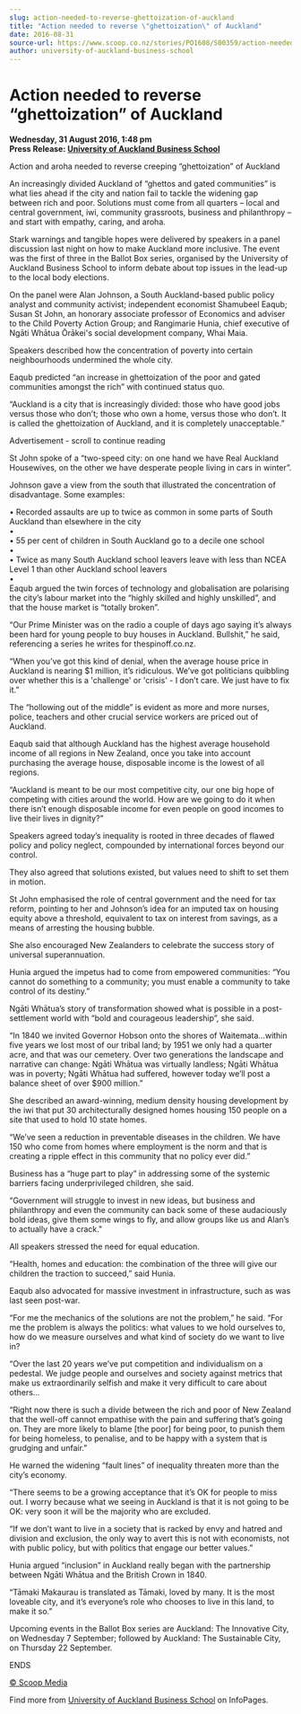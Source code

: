```yaml
---
slug: action-needed-to-reverse-ghettoization-of-auckland
title: "Action needed to reverse \"ghettoization\" of Auckland"
date: 2016-08-31
source-url: https://www.scoop.co.nz/stories/PO1608/S00359/action-needed-to-reverse-ghettoization-of-auckland.htm
author: university-of-auckland-business-school
---
```

Action needed to reverse “ghettoization” of Auckland
====================================================

**Wednesday, 31 August 2016, 1:48 pm**  
**Press Release: [University of Auckland Business School](https://info.scoop.co.nz/University_of_Auckland_Business_School)**

Action and aroha needed to reverse creeping “ghettoization” of Auckland

  
An increasingly divided Auckland of “ghettos and gated communities” is what lies ahead if the city and nation fail to tackle the widening gap between rich and poor. Solutions must come from all quarters – local and central government, iwi, community grassroots, business and philanthropy – and start with empathy, caring, and aroha.

Stark warnings and tangible hopes were delivered by speakers in a panel discussion last night on how to make Auckland more inclusive. The event was the first of three in the Ballot Box series, organised by the University of Auckland Business School to inform debate about top issues in the lead-up to the local body elections.

On the panel were Alan Johnson, a South Auckland-based public policy analyst and community activist; independent economist Shamubeel Eaqub; Susan St John, an honorary associate professor of Economics and adviser to the Child Poverty Action Group; and Rangimarie Hunia, chief executive of Ngāti Whātua Ōrākei's social development company, Whai Maia.

Speakers described how the concentration of poverty into certain neighbourhoods undermined the whole city.

Eaqub predicted “an increase in ghettoization of the poor and gated communities amongst the rich” with continued status quo.

“Auckland is a city that is increasingly divided: those who have good jobs versus those who don’t; those who own a home, versus those who don’t. It is called the ghettoization of Auckland, and it is completely unacceptable.”

Advertisement - scroll to continue reading





St John spoke of a “two-speed city: on one hand we have Real Auckland Housewives, on the other we have desperate people living in cars in winter”.

Johnson gave a view from the south that illustrated the concentration of disadvantage. Some examples:

• Recorded assaults are up to twice as common in some parts of South Auckland than elsewhere in the city  
•  
• 55 per cent of children in South Auckland go to a decile one school  
•  
• Twice as many South Auckland school leavers leave with less than NCEA Level 1 than other Auckland school leavers  
•  
Eaqub argued the twin forces of technology and globalisation are polarising the city’s labour market into the “highly skilled and highly unskilled”, and that the house market is “totally broken”.

“Our Prime Minister was on the radio a couple of days ago saying it’s always been hard for young people to buy houses in Auckland. Bullshit,” he said, referencing a series he writes for thespinoff.co.nz.

“When you’ve got this kind of denial, when the average house price in Auckland is nearing $1 million, it’s ridiculous. We’ve got politicians quibbling over whether this is a 'challenge' or 'crisis' - I don’t care. We just have to fix it.”

The “hollowing out of the middle” is evident as more and more nurses, police, teachers and other crucial service workers are priced out of Auckland.

Eaqub said that although Auckland has the highest average household income of all regions in New Zealand, once you take into account purchasing the average house, disposable income is the lowest of all regions.

“Auckland is meant to be our most competitive city, our one big hope of competing with cities around the world. How are we going to do it when there isn’t enough disposable income for even people on good incomes to live their lives in dignity?”

Speakers agreed today’s inequality is rooted in three decades of flawed policy and policy neglect, compounded by international forces beyond our control.

They also agreed that solutions existed, but values need to shift to set them in motion.

St John emphasised the role of central government and the need for tax reform, pointing to her and Johnson’s idea for an imputed tax on housing equity above a threshold, equivalent to tax on interest from savings, as a means of arresting the housing bubble.

She also encouraged New Zealanders to celebrate the success story of universal superannuation.

Hunia argued the impetus had to come from empowered communities: “You cannot do something to a community; you must enable a community to take control of its destiny.”

Ngāti Whātua’s story of transformation showed what is possible in a post-settlement world with “bold and courageous leadership”, she said.

“In 1840 we invited Governor Hobson onto the shores of Waitemata…within five years we lost most of our tribal land; by 1951 we only had a quarter acre, and that was our cemetery. Over two generations the landscape and narrative can change: Ngāti Whātua was virtually landless; Ngāti Whātua was in poverty; Ngāti Whātua had suffered, however today we’ll post a balance sheet of over $900 million.”

She described an award-winning, medium density housing development by the iwi that put 30 architecturally designed homes housing 150 people on a site that used to hold 10 state homes.

“We’ve seen a reduction in preventable diseases in the children. We have 150 who come from homes where employment is the norm and that is creating a ripple effect in this community that no policy ever did.”

Business has a “huge part to play” in addressing some of the systemic barriers facing underprivileged children, she said.

“Government will struggle to invest in new ideas, but business and philanthropy and even the community can back some of these audaciously bold ideas, give them some wings to fly, and allow groups like us and Alan’s to actually have a crack."

All speakers stressed the need for equal education.

“Health, homes and education: the combination of the three will give our children the traction to succeed,” said Hunia.

Eaqub also advocated for massive investment in infrastructure, such as was last seen post-war.

“For me the mechanics of the solutions are not the problem,” he said. “For me the problem is always the politics: what values to we hold ourselves to, how do we measure ourselves and what kind of society do we want to live in?

“Over the last 20 years we’ve put competition and individualism on a pedestal. We judge people and ourselves and society against metrics that make us extraordinarily selfish and make it very difficult to care about others…

“Right now there is such a divide between the rich and poor of New Zealand that the well-off cannot empathise with the pain and suffering that’s going on. They are more likely to blame \[the poor\] for being poor, to punish them for being homeless, to penalise, and to be happy with a system that is grudging and unfair.”

He warned the widening “fault lines” of inequality threaten more than the city’s economy.

“There seems to be a growing acceptance that it’s OK for people to miss out. I worry because what we seeing in Auckland is that it is not going to be OK: very soon it will be the majority who are excluded.

“If we don’t want to live in a society that is racked by envy and hatred and division and exclusion, the only way to avert this is not with economists, not with public policy, but with politics that engage our better values.”

Hunia argued “inclusion” in Auckland really began with the partnership between Ngāti Whātua and the British Crown in 1840.

“Tāmaki Makaurau is translated as Tāmaki, loved by many. It is the most loveable city, and it’s everyone’s role who chooses to live in this land, to make it so.”

Upcoming events in the Ballot Box series are Auckland: The Innovative City, on Wednesday 7 September; followed by Auckland: The Sustainable City, on Thursday 22 September.

ENDS

  

[© Scoop Media](http://www.scoop.co.nz/about/terms.html)

Find more from [University of Auckland Business School](https://info.scoop.co.nz/University_of_Auckland_Business_School) on InfoPages.
